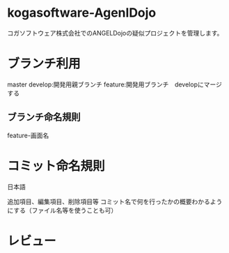 # kogasoftware-AgenlDojo
コガソフトウェア株式会社でのANGELDojoの疑似プロジェクトを管理します。

# ブランチ利用
master
develop:開発用親ブランチ
feature:開発用ブランチ　developにマージする

## ブランチ命名規則
feature-画面名

# コミット命名規則
日本語

追加項目、編集項目、削除項目等
    コミット名で何を行ったかの概要わかるようにする（ファイル名等を使うことも可）

# レビュー



